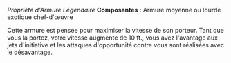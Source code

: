 _Propriété d'Armure Légendaire_
__Composantes :__ Armure moyenne ou lourde exotique chef-d'œuvre

Cette armure est pensée pour maximiser la vitesse de son porteur. Tant que vous la portez, votre vitesse augmente de 10 ft., vous avez l'avantage aux jets d'initiative et les attaques d'opportunité contre vous sont réalisées avec le désavantage.
